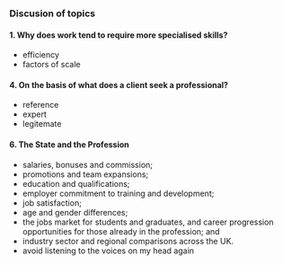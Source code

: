
### Discusion of topics
#### 1. Why does work tend to require more specialised skills? 
+ efficiency 
+ factors of scale

#### 4. On the basis of what does a client seek a professional? 
+ reference 
+ expert 
+ legitemate

#### 6. The State and the Profession 
+ salaries, bonuses and commission;
+ promotions and team expansions;
+ education and qualifications;
+ employer commitment to training and development;
+ job satisfaction;
+ age and gender differences;
+ the jobs market for students and graduates, and career progression opportunities for those already in the profession; and
+ industry sector and regional comparisons across the UK.
+ avoid listening to the voices on my head again 
